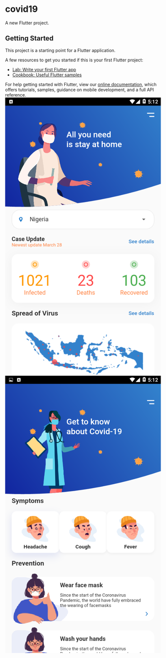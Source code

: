 # covid19

A new Flutter project.

## Getting Started

This project is a starting point for a Flutter application.

A few resources to get you started if this is your first Flutter project:

- [Lab: Write your first Flutter app](https://flutter.dev/docs/get-started/codelab)
- [Cookbook: Useful Flutter samples](https://flutter.dev/docs/cookbook)

For help getting started with Flutter, view our
[online documentation](https://flutter.dev/docs), which offers tutorials,
samples, guidance on mobile development, and a full API reference.
![alt text](https://github.com/eyitayojason/Covid19-Tracker/blob/main/Screenshot_2021-03-06-05-12-25.png?raw=true)
</br>
![alt text](https://github.com/eyitayojason/Covid19-Tracker/blob/main/Screenshot_2021-03-06-05-12-49.png?raw=true)
